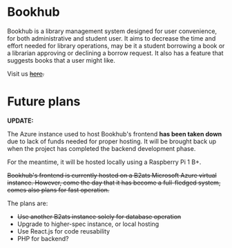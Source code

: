 # Bookhub

Bookhub is a library management system designed for user convenience, for both administrative and student user. It aims to decrease the time and effort needed for library operations, may be it a student borrowing a book or a librarian approving or declining a borrow request. It also has a feature that suggests books that a user might like. 

Visit us ~~[here](https://bookhub.c1phertime.me).~~  

# Future plans

**UPDATE:**

The Azure instance used to host Bookhub's frontend **__has been taken down__** due to lack of funds needed for proper hosting. It will be brought back up when the project has completed the backend development phase.

For the meantime, it will be hosted locally using a Raspberry Pi 1 B+. 


~~Bookhub's frontend is currently hosted on a B2ats Microsoft Azure virtual instance.  However, come the day that it has become a full-fledged system, comes also plans for fast operation.~~

The plans are:
+ ~~Use another B2ats instance solely for database operation~~
+ Upgrade to higher-spec instance, or local hosting
+ Use React.js for code reusability
+ PHP for backend?

